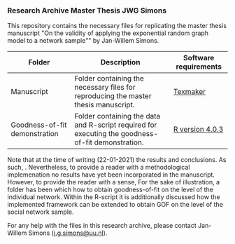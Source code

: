 ### Research Archive Master Thesis JWG Simons
This repository contains the necessary files for replicating the master thesis manuscript "On the validity of applying the exponential random graph model to a network sample"" by Jan-Willem Simons. 

| Folder | Description | Software requirements |
| ----------- | ----------- | ----------------- |
|  Manuscript | Folder containing the necessary files for reproducing the master thesis manuscript. | [Texmaker](https://www.xm1math.net/texmaker/) |
| Goodness-of-fit demonstration | Folder containing the data and R-script required for executing the goodness-of-fit demonstration. | [R version 4.0.3](https://cran.r-project.org/bin/windows/base/) |

Note that at the time of writing (22-01-2021) the results and conclusions. As such, . Nevertheless, to provide a reader with a methodological implemenation no results have yet been incorporated in the manuscript. However, to provide the reader with a sense,  For the sake of illustration, a folder has been  which how to obtain goodness-of-fit on the level of the individual network. Within the R-script it is additionally discussed how the implemented framework can be extended to obtain GOF on the level of the social network sample.

For any help with the files in this research archive, please contact Jan-Willem Simons (j.g.simons@uu.nl).